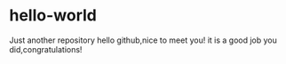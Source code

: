 # hello-world
Just another repository
hello github,nice to meet you!
it is a good job you did,congratulations!

